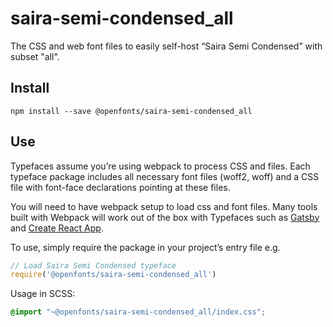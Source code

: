 
# saira-semi-condensed_all

The CSS and web font files to easily self-host “Saira Semi Condensed” with subset "all".

## Install

`npm install --save @openfonts/saira-semi-condensed_all`

## Use

Typefaces assume you’re using webpack to process CSS and files. Each typeface
package includes all necessary font files (woff2, woff) and a CSS file with
font-face declarations pointing at these files.

You will need to have webpack setup to load css and font files. Many tools built
with Webpack will work out of the box with Typefaces such as [Gatsby](https://github.com/gatsbyjs/gatsby)
and [Create React App](https://github.com/facebookincubator/create-react-app).

To use, simply require the package in your project’s entry file e.g.

```javascript
// Load Saira Semi Condensed typeface
require('@openfonts/saira-semi-condensed_all')
```

Usage in SCSS:
```scss
@import "~@openfonts/saira-semi-condensed_all/index.css";
```
